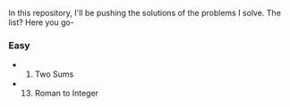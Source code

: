 In this repository, I'll be pushing the solutions of the problems I solve. The list? Here you go-
### Easy
* 001. Two Sums
* 013. Roman to Integer 

